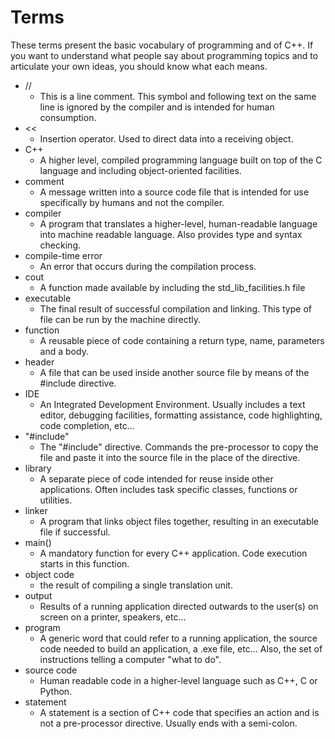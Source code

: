 # Terms

These terms present the basic vocabulary of programming and of C++. If you want to understand what people say about programming topics and to articulate your own ideas, you should know what each means.

- //
  - This is a line comment. This symbol and following text on the same line is ignored by the compiler and is intended for human consumption.
- <<
  - Insertion operator. Used to direct data into a receiving object.
- C++
  - A higher level, compiled programming language built on top of the C language and including object-oriented facilities.
- comment
  - A message written into a source code file that is intended for use specifically by humans and not the compiler.
- compiler
  - A program that translates a higher-level, human-readable language into machine readable language. Also provides type and syntax checking.
- compile-time error
  - An error that occurs during the compilation process.
- cout
  - A function made available by including the std_lib_facilities.h file
- executable
  - The final result of successful compilation and linking. This type of file can be run by the machine directly.
- function
  - A reusable piece of code containing a return type, name, parameters and a body.
- header
  - A file that can be used inside another source file by means of the #include directive.
- IDE
  - An Integrated Development Environment. Usually includes a text editor, debugging facilities, formatting assistance, code highlighting, code completion, etc...
- "#include"
  - The "#include" directive. Commands the pre-processor to copy the file and paste it into the source file in the place of the directive.
- library
  - A separate piece of code intended for reuse inside other applications. Often includes task specific classes, functions or utilities.
- linker
  - A program that links object files together, resulting in an executable file if successful.
- main()
  - A mandatory function for every C++ application. Code execution starts in this function.
- object code
  - the result of compiling a single translation unit.
- output
  - Results of a running application directed outwards to the user(s) on screen on a printer, speakers, etc...
- program
  - A generic word that could refer to a running application, the source code needed to build an application, a .exe file, etc... Also, the set of instructions telling a computer "what to do".
- source code
  - Human readable code in a higher-level language such as C++, C or Python.
- statement
  - A statement is a section of C++ code that specifies an action and is not a pre-processor directive. Usually ends with a semi-colon.
